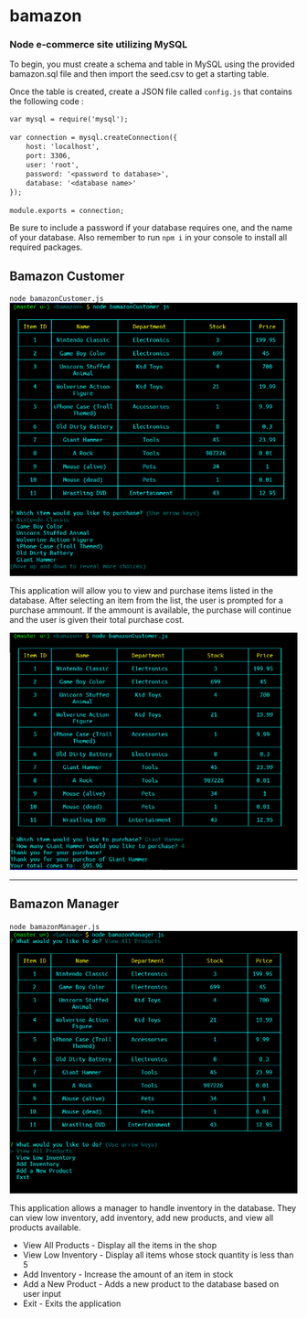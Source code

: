 # bamazon
### Node e-commerce site utilizing MySQL

To begin, you must create a schema and table in MySQL using the provided bamazon.sql file and then import the seed.csv to get a starting table. 

Once the table is created, create a JSON file called `config.js` that contains the following code : 

```
var mysql = require('mysql');

var connection = mysql.createConnection({
	host: 'localhost',
	port: 3306,
	user: 'root',
	password: '<password to database>',
	database: '<database name>'
});

module.exports = connection;
```
Be sure to include a password if your database requires one, and the name of your database. 
Also remember to run `npm i` in your console to install all required packages.

## Bamazon Customer

`node bamazonCustomer.js`
![customer_view](./pics/bamazoncustomerview1.PNG)

This application will allow you to view and purchase items listed in the database. After selecting an item from the list, the user is prompted for a purchase ammount. If the ammount is available, the purchase will continue and the user is given their total purchase cost. 

![customer_view](./pics/bamazoncustomerview2.PNG)

---
## Bamazon Manager

`node bamazonManager.js`
![manager_view](./pics/bamazonmanagerview.PNG)

This application allows a manager to handle inventory in the database. They can view low inventory, add inventory, add new products, and view all products available.

* View All Products - Display all the items in the shop
* View Low Inventory - Display all items whose stock quantity is less than 5
* Add Inventory - Increase the amount of an item in stock
* Add a New Product - Adds a new product to the database based on user input
* Exit - Exits the application

